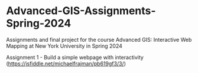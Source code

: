 # Advanced-GIS-Assignments-Spring-2024
Assignments and final project for the course Advanced GIS: Interactive Web Mapping at New York University in Spring 2024

Assignment 1 - Build a simple webpage with interactivity (https://jsfiddle.net/michaelfrajman/pb619gf3/3/)
